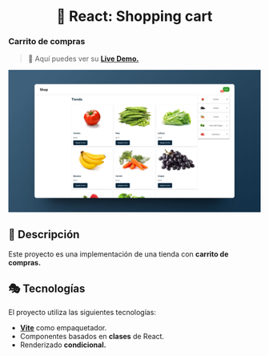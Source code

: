 <div align='center'>

# 🛒 React: Shopping cart

</div>

### Carrito de compras

> 🧩 Aquí puedes ver su [**Live Demo.**](https://carrito-compras-abraham.netlify.app/)

![vista-previa](public/preview/01-page-preview.jpg)

## 🚀 Descripción

Este proyecto es una implementación de una tienda con **carrito de compras.**

## 🎭 Tecnologías

El proyecto utiliza las siguientes tecnologías:

- [**Vite**](https://vitejs.dev/) como empaquetador.
- Componentes basados en **clases** de React.
- Renderizado **condicional.**

